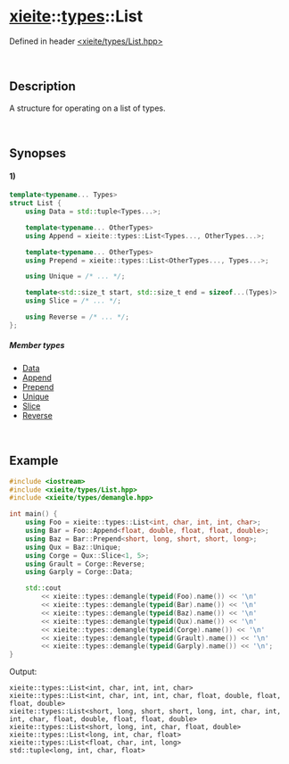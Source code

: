 # [xieite](../xieite.md)\:\:[types](../types.md)\:\:List
Defined in header [<xieite/types/List.hpp>](../../include/xieite/types/List.hpp)

&nbsp;

## Description
A structure for operating on a list of types.

&nbsp;

## Synopses
#### 1)
```cpp
template<typename... Types>
struct List {
    using Data = std::tuple<Types...>;

    template<typename... OtherTypes>
    using Append = xieite::types::List<Types..., OtherTypes...>;

    template<typename... OtherTypes>
    using Prepend = xieite::types::List<OtherTypes..., Types...>;

    using Unique = /* ... */;

    template<std::size_t start, std::size_t end = sizeof...(Types)>
    using Slice = /* ... */;

    using Reverse = /* ... */;
};
```
##### Member types
- [Data](./List/1/Data.md)
- [Append](./List/1/Append.md)
- [Prepend](./List/1/Prepend.md)
- [Unique](./List/1/Unique.md)
- [Slice](./List/1/Slice.md)
- [Reverse](./List/1/Reverse.md)

&nbsp;

## Example
```cpp
#include <iostream>
#include <xieite/types/List.hpp>
#include <xieite/types/demangle.hpp>

int main() {
    using Foo = xieite::types::List<int, char, int, int, char>;
    using Bar = Foo::Append<float, double, float, float, double>;
    using Baz = Bar::Prepend<short, long, short, short, long>;
    using Qux = Baz::Unique;
    using Corge = Qux::Slice<1, 5>;
    using Grault = Corge::Reverse;
    using Garply = Corge::Data;

    std::cout
        << xieite::types::demangle(typeid(Foo).name()) << '\n'
        << xieite::types::demangle(typeid(Bar).name()) << '\n'
        << xieite::types::demangle(typeid(Baz).name()) << '\n'
        << xieite::types::demangle(typeid(Qux).name()) << '\n'
        << xieite::types::demangle(typeid(Corge).name()) << '\n'
        << xieite::types::demangle(typeid(Grault).name()) << '\n'
        << xieite::types::demangle(typeid(Garply).name()) << '\n';
}
```
Output:
```
xieite::types::List<int, char, int, int, char>
xieite::types::List<int, char, int, int, char, float, double, float, float, double>
xieite::types::List<short, long, short, short, long, int, char, int, int, char, float, double, float, float, double>
xieite::types::List<short, long, int, char, float, double>
xieite::types::List<long, int, char, float>
xieite::types::List<float, char, int, long>
std::tuple<long, int, char, float>
```
